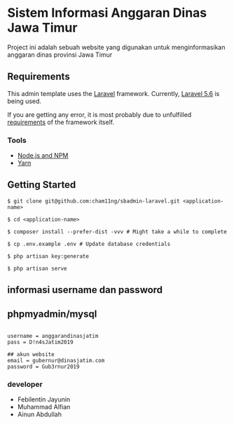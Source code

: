 # Sistem Informasi Anggaran Dinas Jawa Timur

Project ini adalah sebuah website yang digunakan untuk menginformasikan anggaran dinas provinsi Jawa Timur

## Requirements

This admin template uses the [Laravel](https://laravel.com/ "Laravel") framework.
Currently, [Laravel 5.6](https://laravel.com/docs/5.6 "Laravel 5.6") is being used.

If you are getting any error, it is most probably due to
unfulfilled [requirements](https://laravel.com/docs/5.6#server-requirements "Server Requirements")
of the framework itself.

### Tools

- [Node.js and NPM](https://docs.npmjs.com/getting-started/installing-node)
- [Yarn](https://yarnpkg.com/en/docs/install)

## Getting Started

```
$ git clone git@github.com:cham11ng/sbadmin-laravel.git <application-name>

$ cd <application-name>

$ composer install --prefer-dist -vvv # Might take a while to complete

$ cp .env.example .env # Update database credentials

$ php artisan key:generate

$ php artisan serve
```

## informasi username dan password

## phpmyadmin/mysql

```

username = anggarandinasjatim
pass = D!n4sJatim2019

## akun website
email = gubernur@dinasjatim.com
password = Gub3rnur2019

```

### developer

- Febilentin Jayunin
- Muhammad Alfian
- Ainun Abdullah
